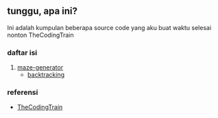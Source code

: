 ## tunggu, apa ini?
Ini adalah kumpulan beberapa source code yang aku buat waktu selesai nonton TheCodingTrain

### daftar isi
1. [maze-generator](https://github.com/zevtyardt/coding-challenge/tree/main/maze-generator)
   * [backtracking](https://github.com/zevtyardt/coding-challenge/blob/main/maze-generator/backtracking.py)
 
### referensi
 * [TheCodingTrain](https://m.youtube.com/channel/UCvjgXvBlbQiydffZU7m1_aw)
